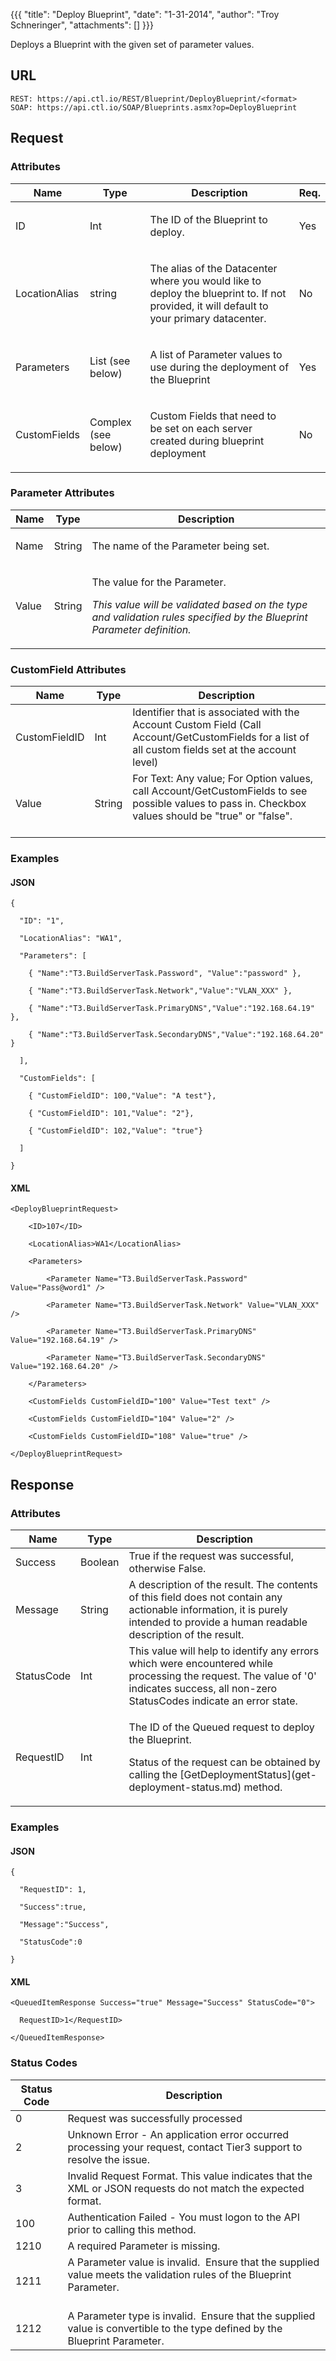 {{{
  "title": "Deploy Blueprint",
  "date": "1-31-2014",
  "author": "Troy Schneringer",
  "attachments": []
}}}

Deploys a Blueprint with the given set of parameter values.

## URL

    REST: https://api.ctl.io/REST/Blueprint/DeployBlueprint/<format>
    SOAP: https://api.ctl.io/SOAP/Blueprints.asmx?op=DeployBlueprint

## Request

### Attributes

<table>
  <thead>
    <tr>
      <th>Name</th>
      <th>Type</th>
      <th>Description</th>
      <th>Req.</th>
    </tr>
  </thead>
  <tbody>
    <tr>
      <td>ID</td>
      <td>Int</td>
      <td>
        <p>The ID of the Blueprint to deploy.</p>
      </td>
      <td>
        <p>Yes</p>
      </td>
    </tr>
    <tr>
      <td>LocationAlias</td>
      <td>string</td>
      <td>
        <p>The alias of the Datacenter where you would like to deploy the blueprint to. If not provided, it will default to your primary datacenter.</p>
      </td>
      <td>
        <p>No</p>
      </td>
    </tr>
    <tr>
      <td>Parameters</td>
      <td>List (see below)</td>
      <td>
        <p>A list of Parameter values to use during the deployment of the Blueprint</p>
      </td>
      <td>
        <p>Yes</p>
      </td>
    </tr>
    <tr>
      <td>CustomFields</td>
      <td>Complex (see below)</td>
      <td>
        <p>Custom Fields that need to be set on each server created during blueprint deployment</p>
      </td>
      <td>
        <p>No</p>
      </td>
    </tr>
  </tbody>
</table>

### Parameter Attributes

<table>
  <thead>
    <tr>
      <th>Name</th>
      <th>Type</th>
      <th>Description</th>
    </tr>
  </thead>
  <tbody>
    <tr>
      <td>Name</td>
      <td>String</td>
      <td>
        <p>The name of the Parameter being set.</p>
      </td>
    </tr>
    <tr>
      <td>Value</td>
      <td>String</td>
      <td>
        <p>The value for the Parameter.</p>
        <p><em>This value will be validated based on the type and validation rules specified by the Blueprint Parameter definition.</em>
        </p>
      </td>
    </tr>
  </tbody>
</table>

### CustomField Attributes

<table>
  <thead>
  <tr>
    <th>Name</th>
    <th>Type</th>
    <th>Description</th>
  </tr>
</thead>
<tbody>
    <tr>
      <td>CustomFieldID</td>
      <td>Int</td>
      <td>Identifier that is associated with the Account Custom Field (Call Account/GetCustomFields for a list of all custom fields set at the account level)</td>
    </tr>
    <tr>
      <td>Value</td>
      <td>String</td>
      <td>For Text: Any value;&nbsp;For Option values, call Account/GetCustomFields to see possible values to pass in. Checkbox values should be "true" or "false".
        <br />
        <br />
      </td>
    </tr>
  </tbody>
</table>

### Examples

#### JSON

    {

      "ID": "1",

      "LocationAlias": "WA1",

      "Parameters": [

        { "Name":"T3.BuildServerTask.Password", "Value":"password" },

        { "Name":"T3.BuildServerTask.Network","Value":"VLAN_XXX" },

        { "Name":"T3.BuildServerTask.PrimaryDNS","Value":"192.168.64.19" },

        { "Name":"T3.BuildServerTask.SecondaryDNS","Value":"192.168.64.20" }

      ],

      "CustomFields": [

        { "CustomFieldID": 100,"Value": "A test"},

        { "CustomFieldID": 101,"Value": "2"},

        { "CustomFieldID": 102,"Value": "true"}

      ]

    }

#### XML

    <DeployBlueprintRequest>

        <ID>107</ID>

        <LocationAlias>WA1</LocationAlias>

        <Parameters>

            <Parameter Name="T3.BuildServerTask.Password" Value="Pass@word1" />

            <Parameter Name="T3.BuildServerTask.Network" Value="VLAN_XXX" />

            <Parameter Name="T3.BuildServerTask.PrimaryDNS" Value="192.168.64.19" />

            <Parameter Name="T3.BuildServerTask.SecondaryDNS" Value="192.168.64.20" />

        </Parameters>

        <CustomFields CustomFieldID="100" Value="Test text" />

        <CustomFields CustomFieldID="104" Value="2" />

        <CustomFields CustomFieldID="108" Value="true" />

    </DeployBlueprintRequest>

## Response

### Attributes

<table>
  <thead>
    <tr>
      <th>Name</th>
      <th>Type</th>
      <th>Description</th>
    </tr>
  </thead>
  <tbody>
    <tr>
      <td>Success</td>
      <td>Boolean</td>
      <td>True if the request was successful, otherwise False.</td>
    </tr>
    <tr>
      <td>Message</td>
      <td>String</td>
      <td>A description of the result. The contents of this field does not contain any actionable information, it is purely intended to provide a human readable description of the result.</td>
    </tr>
    <tr>
      <td>StatusCode</td>
      <td>Int</td>
      <td>This value will help to identify any errors which were encountered while processing the request. The value of '0' indicates success, all non-zero StatusCodes indicate an error state.</td>
    </tr>
    <tr>
      <td>RequestID</td>
      <td>Int</td>
      <td>
        <p>The ID of the Queued request to deploy the Blueprint.</p>
        <p>Status of the request can be obtained by calling the&nbsp;[GetDeploymentStatus](get-deployment-status.md)&nbsp;method.</p>
      </td>
    </tr>
  </tbody>
</table>

### Examples

#### JSON

    {

      "RequestID": 1,

      "Success":true,

      "Message":"Success",

      "StatusCode":0

    }

#### XML

    <QueuedItemResponse Success="true" Message="Success" StatusCode="0">

      RequestID>1</RequestID>

    </QueuedItemResponse>

### Status Codes

<table>
  <thead>
    <tr>
      <th>Status Code</th>
      <th>Description</th>
    </tr>
  </thead>
  <tbody>
    <tr>
      <td>0</td>
      <td>Request was successfully processed</td>
    </tr>
    <tr>
      <td>2</td>
      <td>Unknown Error - An application error occurred processing your request, contact Tier3 support to resolve the issue.</td>
    </tr>
    <tr>
      <td>3</td>
      <td>Invalid Request Format. This value indicates that the XML or JSON requests do not match the expected format.</td>
    </tr>
    <tr>
      <td>100</td>
      <td>Authentication Failed - You must logon to the API prior to calling this method.</td>
    </tr>
    <tr>
      <td>1210</td>
      <td>A required Parameter is missing.</td>
    </tr>
    <tr>
      <td>1211</td>
      <td>A Parameter value is invalid. &nbsp;Ensure that the supplied value meets the validation rules of the Blueprint Parameter.
        <br />
        <br />
      </td>
    </tr>
    <tr>
      <td>1212</td>
      <td>A Parameter type is invalid. &nbsp;Ensure that the supplied value is convertible to the type defined by the Blueprint Parameter.</td>
    </tr>
  </tbody>
</table>
